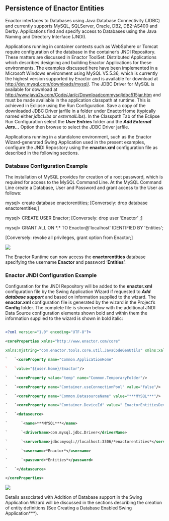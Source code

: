 ﻿## Persistence of Enactor Entities

Enactor interfaces to Databases using Java Database Connectivity (JDBC) and currently supports MySQL, SQLServer, Oracle, DB2, DB2-AS400 and Derby. Applications find and specify access to Databases using the Java Naming and Directory Interface (JNDI).

Applications running in container contexts such as WebSphere or Tomcat require configuration of the database in the container’s JNDI Repository. These matters are discussed in Enactor ToolSet: Distributed Applications which describes designing and building Enactor Applications for these environments. The examples discussed here have been implemented in a Microsoft Windows environment using MySQL V5.5.36, which is currently the highest version supported by Enactor and is available for download at <http://dev.mysql.com/downloads/mysql/>. The JDBC Driver for MySQL is available for download at <http://www.java2s.com/Code/Jar/c/Downloadcommysqljdbc515jar.htm> and must be made available in the application classpath at runtime. This is achieved in Eclipse using the Run Configuration. Save a copy of the downloaded JDBC Driver jarfile in a folder under EnactorHome (typically named either *jdbcLibs* or *externalLibs*). In the Classpath Tab of the Eclipse Run Configuration select the ***User Entries*** folder and the ***Add External Jars…*** Option then browse to select the JDBC Driver jarfile.

Applications running in a standalone environment, such as the Enactor Wizard-generated Swing Application used in the present examples, configure the JNDI Repository using the **enactor.xml** configuration file as described in the following sections.
### **Database Configuration Example**
The installation of MySQL provides for creation of a root password, which is required for access to the MySQL Command Line. At the MySQL Command Line create a Database, User and Password and grant access to the User as follows:

mysql> create database enactorentities; [Conversely: drop database enactorentities;]

mysql> CREATE USER Enactor; [Conversely: drop user ‘Enactor’ ;]

mysql> GRANT ALL ON \*.\* TO Enactor@'localhost' IDENTIFIED BY 'Entities';

[Conversely: revoke all privileges, grant option from Enactor;]

![](./Images/Aspose.Words.f00c6ffc-c45d-4c85-9f79-918d0ae816da.001.png)

The Enactor Runtime can now access the **enactorentities** database specifying the username **Enactor** and password ‘**Entities**’.


### **Enactor JNDI Configuration Example**

Configuration for the JNDI Repository will be added to the **enactor.xml** configuration file by the Swing Application Wizard if requested to ***Add database support*** and based on information supplied to the wizard. The **enactor.xml** configuration file is generated by the wizard in the Project’s **Config** folder. The complete file is shown below with the additional JNDI Data Source configuration elements shown bold and within them the information supplied to the wizard is shown in bold italic:

``` xml title "enactor.xml"

<?xml version="1.0" encoding="UTF-8"?>

<coreProperties xmlns="http://www.enactor.com/core" 

xmlns:mjstring="com.enactor.tools.core.util.JavaCodeGenUtils" xmlns:xalan="http://xml.apache.org/xalan" xmlns:model="http://www.enactor.com/tools">

`   `<coreProperty name="Common.ApplicationHome" 

`	`value="${user.home}/Enactor"/>

`   `<coreProperty value="temp" name="Common.TemporaryFolder"/>

`   `<coreProperty name="Container.useConnectionPool" value="false"/>

`   `<coreProperty name="Common.DatasourceName" value="***MYSQL***"/>

`   `<coreProperty name="Container.DeviceId" value=" EnactorEntitiesDevice"/>

`   `<datasource>

`      `<name>***MYSQL***</name>

`      `<driverName>com.mysql.jdbc.Driver</driverName>

`      `<serverName>jdbc:mysql://localhost:3306/*enactorentities*</serverName>

`      `<username>*Enactor*</username>

`      `<password>*Entities*</password>

`   `</datasource>

</coreProperties>

```

![](./Images/Aspose.Words.f00c6ffc-c45d-4c85-9f79-918d0ae816da.002.png)

Details associated with Addition of Database support in the Swing Application Wizard will be discussed in the sections describing the creation of entity definitions (See Creating a Database Enabled Swing Application***). 



